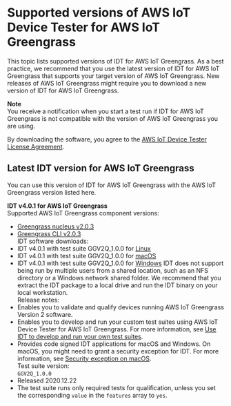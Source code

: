 # Supported versions of AWS IoT Device Tester for AWS IoT Greengrass<a name="dev-test-versions"></a>

This topic lists supported versions of IDT for AWS IoT Greengrass\. As a best practice, we recommend that you use the latest version of IDT for AWS IoT Greengrass that supports your target version of AWS IoT Greengrass\. New releases of AWS IoT Greengrass might require you to download a new version of IDT for AWS IoT Greengrass\.

**Note**  
You receive a notification when you start a test run if IDT for AWS IoT Greengrass is not compatible with the version of AWS IoT Greengrass you are using\.

By downloading the software, you agree to the [AWS IoT Device Tester License Agreement](https://d232ctwt5kahio.cloudfront.net/greengrass/AWS%20IoT%20Device%20Tester%20License%20Agreement.pdf)\.

## Latest IDT version for AWS IoT Greengrass<a name="idt-latest-version"></a>

You can use this version of IDT for AWS IoT Greengrass with the AWS IoT Greengrass version listed here\. 

**IDT v4\.0\.1 for AWS IoT Greengrass**    
Supported AWS IoT Greengrass component versions:   
+ [Greengrass nucleus v2\.0\.3](greengrass-nucleus-component.md)
+ [Greengrass CLI v2\.0\.3](greengrass-cli-component.md)  
IDT software downloads:  
+ IDT v4\.0\.1 with test suite GGV2Q\_1\.0\.0 for [Linux](https://d232ctwt5kahio.cloudfront.net/greengrassv2/devicetester_greengrass_v2_linux_4.0.1.zip)
+ IDT v4\.0\.1 with test suite GGV2Q\_1\.0\.0 for [macOS](https://d232ctwt5kahio.cloudfront.net/greengrassv2/devicetester_greengrass_v2_mac_4.0.1.zip)
+ IDT v4\.0\.1 with test suite GGV2Q\_1\.0\.0 for [Windows](https://d232ctwt5kahio.cloudfront.net/greengrassv2/devicetester_greengrass_v2_win_4.0.1.zip)
<a name="unzip-package-to-local-drive"></a>IDT does not support being run by multiple users from a shared location, such as an NFS directory or a Windows network shared folder\. We recommend that you extract the IDT package to a local drive and run the IDT binary on your local workstation\.  
Release notes:  
+ Enables you to validate and qualify devices running AWS IoT Greengrass Version 2 software\.
+ Enables you to develop and run your custom test suites using AWS IoT Device Tester for AWS IoT Greengrass\. For more information, see [Use IDT to develop and run your own test suites](idt-custom-tests.md)\.
+ Provides code signed IDT applications for macOS and Windows\. On macOS, you might need to grant a security exception for IDT\. For more information, see [Security exception on macOS](idt-troubleshooting.md#macos-notarization-exception)\.  
Test suite version:    
`GGV2Q_1.0.0`  
+ Released 2020\.12\.22
+ The test suite runs only required tests for qualification, unless you set the corresponding `value` in the `features` array to `yes`\.